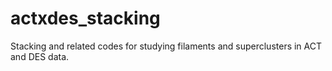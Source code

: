 # actxdes_stacking
Stacking and related codes for studying filaments and superclusters in ACT and DES data.
